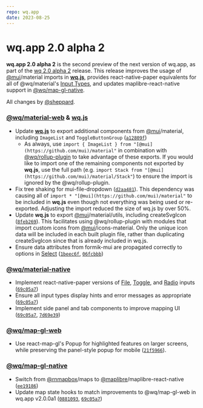 ```yaml
---
repo: wq.app
date: 2023-08-25
---
```


# wq.app 2.0 alpha 2

**wq.app 2.0 alpha 2** is the second preview of the next version of wq.app, as part of the [wq 2.0 alpha 2](./wq-2.0.0a2.md) release.  This release improves the usage of [@mui](https://github.com/mui)/material imports in [**wq.js**](../wq.md), provides react-native-paper equivalents for all of @wq/material's [Input Types](../inputs/index.md), and updates maplibre-react-native support in [@wq/map-gl-native](../@wq/map-gl-native.md).

All changes by [@sheppard](https://github.com/sheppard).

### [@wq/material-web](../@wq/material-web.md) & [wq.js](../wq.md)
 * Update [**wq.js**](../wq.md) to export additional components from [@mui](https://github.com/mui)/material, including `ImageList` and `ToggleButtonGroup` ([`a12809f`](https://github.com/wq/wq.app/commit/a12809f))
    * As always, use `import { ImageList } from "[@mui](https://github.com/mui)/material"` in combination with [@wq/rollup-plugin](../@wq/rollup-plugin.md) to take advantage of these exports.  If you would like to import one of the remaining components not exported by **wq.js**, use the full path (e.g. `import Stack from "[@mui](https://github.com/mui)/material/Stack"`) to ensure the import is ignored by the @wq/rollup-plugin.
 * Fix tree shaking for mui-file-dropdown ([`d2aa481`](https://github.com/wq/wq.app/commit/d2aa481)).  This dependency was causing all of `import * "[@mui](https://github.com/mui)/material"` to be included in **wq.js** even though not everything was being used or re-exported.  Adjusting the import reduced the size of wq.js by over 50%.
 * Update **wq.js** to export [@mui](https://github.com/mui)/material/utils, including createSvgIcon ([`8feb269`](https://github.com/wq/wq.app/commit/8feb269)).  This facilitates using @wq/rollup-plugin with modules that import custom icons from [@mui](https://github.com/mui)/icons-material.  Only the unique icon data will be included in each built plugin file, rather than duplicating createSvgIcon since that is already included in wq.js.
 * Ensure data attributes from formik-mui are propagated correctly to options in [Select](../inputs/Select.md) ([`1beec6f`](https://github.com/wq/wq.app/commit/1beec6f), [`06fcbbb`](https://github.com/wq/wq.app/commit/06fcbbb))

### [@wq/material-native](../@wq/material-native.md)
 * Implement react-native-paper versions of [File](../inputs/File.md), [Toggle](../inputs/Toggle.md), and [Radio](../inputs/Radio.md) inputs ([`69c05a7`](https://github.com/wq/wq.app/commit/69c05a7))
 * Ensure all input types display hints and error messages as appropriate ([`69c05a7`](https://github.com/wq/wq.app/commit/69c05a7))
 * Implement side panel and tab components to improve mapping UI ([`69c05a7`](https://github.com/wq/wq.app/commit/69c05a7), [`7d69e39`](https://github.com/wq/wq.app/commit/7d69e39))

### [@wq/map-gl-web](../@wq/map-gl-web.md)
 * Use react-map-gl's Popup for highlighted features on larger screens, while preserving the panel-style popup for mobile ([`21f5966`](https://github.com/wq/wq.app/commit/21f5966)).

### [@wq/map-gl-native](../@wq/map-gl-native.md)
 * Switch from [@rnmapbox](https://github.com/rnmapbox)/maps to [@maplibre](https://github.com/maplibre)/maplibre-react-native ([`ee19186`](https://github.com/wq/wq.app/commit/ee19186))
 * Update map state hooks to match improvements to @wq/map-gl-web in wq.app v2.0.0a1 ([`0881093`](https://github.com/wq/wq.app/commit/0881093), [`69c05a7`](https://github.com/wq/wq.app/commit/69c05a7))
